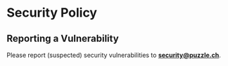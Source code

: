 # Security Policy

## Reporting a Vulnerability

Please report (suspected) security vulnerabilities to
**[security@puzzle.ch](mailto:security@puzzle.ch)**.

